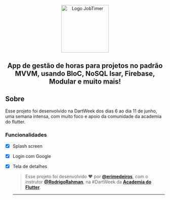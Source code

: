 <p align="center">
      <img src="https://user-images.githubusercontent.com/73318684/173961092-fe7d2cc9-abc7-4214-9bb4-076bac3b0ee6.png" width="150" alt="Logo JobTimer"/>

<h2 align="center"> App de gestão de horas para projetos no padrão MVVM, usando BloC, NoSQL Isar, Firebase, Modular e muito mais! </h2>  
<h2> Sobre </h2>
<p >
  Esse projeto foi desenvolvido na DartWeek dos dias 6 ao dia 11 de junho, uma semana intensa, com muito foco e apoio da comunidade da academia do flutter.
</p>  

### Funcionalidades

- [x] Splash screen
- [x] Login com Google
- [x] Tela de detalhes


   
   >Esse projeto foi desenvolvido ❤️ por **[@erimedeiros](https://www.linkedin.com/in/erimedeiros/)**, com o instrutor **[@RodrigoRahman](https://www.linkedin.com/in/rodrigo-rahman/)**, na #DartWeek da **[Academia do Flutter](http://academiadoflutter.com.br)**.<br> 

   ---
  
